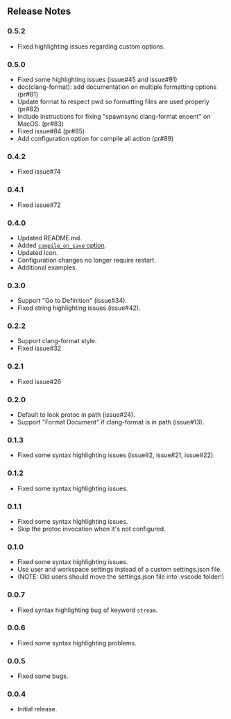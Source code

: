 ## Release Notes

### 0.5.2
- Fixed highlighting issues regarding custom options.

### 0.5.0
- Fixed some highlighting issues (issue#45 and issue#91)
- doc(clang-format): add documentation on multiple formatting options (pr#81)
- Update format to respect pwd so formatting files are used properly (pr#82)
- Include instructions for fixing "spawnsync clang-format enoent" on MacOS. (pr#83)
- Fixed issue#84 (pr#85)
- Add configuration option for compile all action (pr#89)

### 0.4.2
- Fixed issue#74

### 0.4.1
- Fixed issue#72

### 0.4.0
- Updated README.md.
- Added [`compile_on_save` option](https://github.com/zxh0/vscode-proto3#fields).
- Updated Icon.
- Configuration changes no longer require restart.
- Additional examples.

### 0.3.0
- Support "Go to Definition" (issue#34).
- Fixed string highlighting issues (issue#42).

### 0.2.2
- Support clang-format style.
- Fixed issue#32

### 0.2.1
- Fixed issue#26

### 0.2.0
- Default to look protoc in path (issue#24).
- Support "Format Document" if clang-format is in path (issue#13).

### 0.1.3
- Fixed some syntax highlighting issues (issue#2, issue#21, issue#22).

### 0.1.2
- Fixed some syntax highlighting issues.

### 0.1.1
- Fixed some syntax highlighting issues.
- Skip the protoc invocation when it's not configured. 

### 0.1.0
- Fixed some syntax highlighting issues.
- Use user and workspace settings instead of a custom settings.json file. 
- (NOTE: Old users should move the settings.json file into .vscode folder!)

### 0.0.7
- Fixed syntax highlighting bug of keyword `stream`.

### 0.0.6
- Fixed some syntax highlighting problems.

### 0.0.5
- Fixed some bugs.

### 0.0.4
- Initial release.